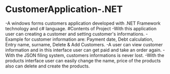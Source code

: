 # CustomerApplication-.NET
 -A windows forms customers application developed with .NET Framework technology and c# language.
#Contents of Project
-With this application user can creating a customer and setting customer's informations.
-Example for customer information are: Payment date, Debt calculation, Entry name, surname, Delete & Add Customers.
-A user can view customer information and in this interface user can get paid and take an order again.
-With the JSON filing system, customers informations is never lost.
-With the products interface user can easily change the name, price of the products also can delete and create the products.
